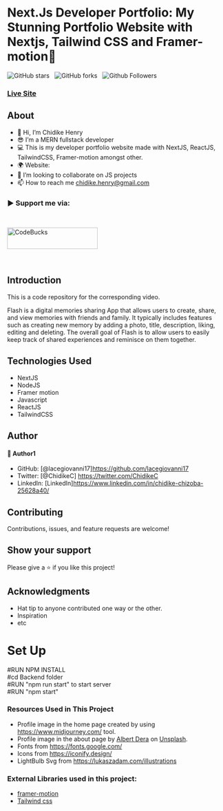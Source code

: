 # Next.Js Developer Portfolio: My Stunning Portfolio Website with Nextjs, Tailwind CSS and Framer-motion🌟

![GitHub stars](https://img.shields.io/github/stars/lacegiovanni17/Nextjs-dev-Portfolio?style=social&logo=ApacheSpark&label=Stars)&nbsp;&nbsp;
![GitHub forks](https://img.shields.io/github/forks/lacegiovanni17/Nextjs-dev-Portfolio?style=social&logo=KashFlow&maxAge=3600)&nbsp;&nbsp;
![Github Followers](https://img.shields.io/github/followers/lacegiovanni17.svg?style=social&label=Follow)&nbsp;&nbsp;<br />
### [Live Site]()

## About
* 👋 Hi, I’m Chidike Henry 
* 😎 I’m a MERN fullstack developer
* 💻 This is my developer portfolio website made with NextJS, ReactJS, TailwindCSS, Framer-motion amongst other.
* 🌍 Website:  
* 💞️ I’m looking to collaborate on JS projects 
* 📫 How to reach me chidike.henry@gmail.com

<h3 align="left">▶ Support me via:</h3><br />
<p><a href="https://bmc.link/chidikehenW" target="_blank"> <img  src="https://www.buymeacoffee.com/assets/img/guidelines/download-assets-sm-1.svg" height="50" width="210" alt="CodeBucks" ></img></a></p><br />


## Introduction
This is a code repository for the corresponding video. 

Flash is a digital memories sharing App that allows users to create, share, and view memories with friends and family. It typically includes features such as creating new memory by adding a photo, title, description, liking, editing and deleting. The overall goal of Flash is to allow users to easily keep track of shared experiences and reminisce on them together.


## Technologies Used
* NextJS
* NodeJS
* Framer motion
* Javascript
* ReactJS
* TailwindCSS

## Author

#### 👤 Author1
- GitHub: [@lacegiovanni17]https://github.com/lacegiovanni17
- Twitter: [@ChidikeC] https://twitter.com/ChidikeC
- LinkedIn: [LinkedIn]https://www.linkedin.com/in/chidike-chizoba-25628a40/

## Contributing 
Contributions, issues, and feature requests are welcome!

## Show your support
Please give a ⭐️ if you like this project! 

## Acknowledgments
- Hat tip to anyone contributed one way or the other.
- Inspiration
- etc


# Set Up
#RUN NPM INSTALL   
#cd Backend folder   
#RUN "npm run start" to start server   
#RUN "npm start"   


### Resources Used in This Project

- Profile image in the home page created by using https://www.midjourney.com/ tool.
- Profile image in the about page by [Albert Dera](https://unsplash.com/@albertdera?utm_source=unsplash&utm_medium=referral&utm_content=creditCopyText) 
on [Unsplash](https://unsplash.com/photos/ILip77SbmOE?utm_source=unsplash&utm_medium=referral&utm_content=creditCopyText).
- Fonts from https://fonts.google.com/ <br />
- Icons from https://iconify.design/ <br />
- LightBulb Svg from https://lukaszadam.com/illustrations <br />

### External Libraries used in this project:

- [framer-motion](https://www.framer.com/motion/) <br />
- [Tailwind css](https://tailwindcss.com/) <br />


